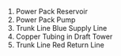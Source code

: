 1. Power Pack Reservoir
2. Power Pack Pump
3. Trunk Line Blue Supply Line
4. Copper Tubing in Draft Tower
5. Trunk Line Red Return Line